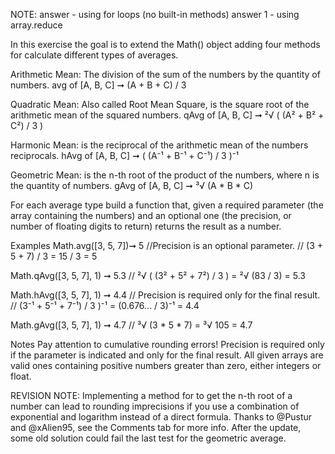 NOTE: 
answer - using for loops (no built-in methods)
answer 1 - using array.reduce

In this exercise the goal is to extend the Math() object adding four methods for calculate different types of averages.

Arithmetic Mean: The division of the sum of the numbers by the quantity of numbers.
avg of [A, B, C] ➞ (A + B + C) / 3

Quadratic Mean: Also called Root Mean Square, is the square root of the arithmetic mean of the squared numbers.
qAvg of [A, B, C] ➞ ²√ ( (A² + B² + C²) / 3 )

Harmonic Mean: is the reciprocal of the arithmetic mean of the numbers reciprocals.
hAvg of [A, B, C] ➞ ( (A⁻¹ + B⁻¹ + C⁻¹) / 3 )⁻¹

Geometric Mean: is the n-th root of the product of the numbers, where n is the quantity of numbers.
gAvg of [A, B, C] ➞ ³√ (A * B * C)

For each average type build a function that, given a required parameter (the array containing the numbers) and an optional one (the precision, or number of floating digits to return) returns the result as a number.

Examples
Math.avg([3, 5, 7])➞ 5
//Precision is an optional parameter.
// (3 + 5 + 7) / 3 = 15 / 3 = 5

Math.qAvg([3, 5, 7], 1) ➞ 5.3
// ²√ ( (3² + 5² + 7²) / 3 ) = ²√ (83 / 3) = 5.3

Math.hAvg([3, 5, 7], 1) ➞ 4.4
// Precision is required only for the final result.
// (3⁻¹ + 5⁻¹ + 7⁻¹) / 3 )⁻¹ = (0.676... / 3)⁻¹ = 4.4

Math.gAvg([3, 5, 7], 1) ➞ 4.7
// ³√ (3 * 5 * 7) = ³√ 105 = 4.7

Notes
Pay attention to cumulative rounding errors! Precision is required only if the parameter is indicated and only for the final result.
All given arrays are valid ones containing positive numbers greater than zero, either integers or float.

REVISION NOTE: Implementing a method for to get the n-th root of a number can lead to rounding imprecisions if you use a combination of exponential and logarithm instead of a direct formula. Thanks to @Pustur and @xAlien95, see the Comments tab for more info. After the update, some old solution could fail the last test for the geometric average.